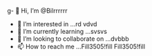 g- 👋 Hi, I’m @Bilrrrrrr
- 👀 I’m interested in ...rd vdvd
- 🌱 I’m currently learning ...svsvs
- 💞️ I’m looking to collaborate on ...dvbbb
- 📫 How to reach me ...Fill3505!fill
Fill3505!fill 
<!---ffkfpkejgpwpwgoregowpl
Bill534/Bill534 is a ✨ special ✨ repository because its `README.md` (this file) appears on your GitHub profile.
You can click the Preview link to take a look at your changes.
--->
